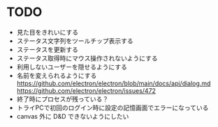 # TODO

- 見た目をきれいにする
- ステータス文字列をツールチップ表示する
- ステータスを更新する
- ステータス取得時にマウス操作されないようにする
- 利用しないユーザーを隠せるようにする
- 名前を変えられるようにする
  https://github.com/electron/electron/blob/main/docs/api/dialog.md
  https://github.com/electron/electron/issues/472
- 終了時にプロセスが残っている？
- トライPCで初回のログイン時に設定の記憶画面でエラーになっている
- canvas 外に D&D できないようにしたい